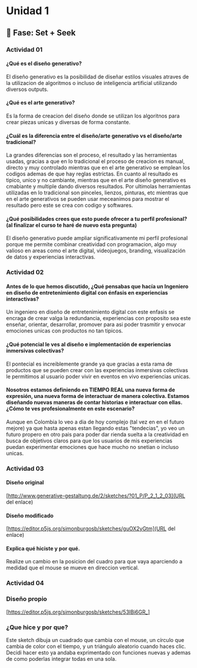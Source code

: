 # Unidad 1

## 🔎 Fase: Set + Seek

### Actividad 01

#### ¿Qué es el diseño generativo?
El diseño generativo es la posibilidad de diseñar estilos visuales atraves de la utilizacion de algoritmos o incluso de inteligencia artificial utilizando diversos outputs. 

#### ¿Qué es el arte generativo?
Es la forma de creacion del diseño donde se utilizan los algoritnos para crear piezas unicas y diversas de forma constante. 

#### ¿Cuál es la diferencia entre el diseño/arte generativo vs el diseño/arte tradicional?
La grandes diferencias son el proceso, el resultado y las herramientas usadas, gracias a que en lo tradicional el proceso de creacion es manual, directo y muy controlado mientras que en el arte generativo se emplean los codigos ademas de que hay reglas estrictas. En cuanto al resultado es tipico, unico y no cambiante, mientras que en el arte diseño generativo es cmabiante y multiple dando diversos resultados. Por ultimolas herramientas utilizadas en lo tradicional son pinceles, lienzos, pinturas, etc mientras que en el arte generativos se pueden usar meceanimos para mostrar el resultado pero este se crea con codigo y softwares. 

#### ¿Qué posibilidades crees que esto puede ofrecer a tu perfil profesional? (al finalizar el curso te haré de nuevo esta pregunta)
El diseño generativo puede ampliar significativamente mi perfil profesional porque me permite combinar creatividad con programacion, algo muy valioso en areas como el arte digital, videojuegos, branding, visualización de datos y experiencias interactivas.

### Actividad 02

#### Antes de lo que hemos discutido, ¿Qué pensabas que hacía un Ingeniero en diseño de entretenimiento digital con énfasis en experiencias interactivas?
Un ingeniero en diseño de entretenimiento digital con este enfasis se encraga de crear valga la redundancia, experiencias con proposito sea este enseñar, orientar, desarrollar, promover para asi poder trasmitir y envocar emociones unicas con productos no tan tipicos. 

#### ¿Qué potencial le ves al diseño e implementación de experiencias inmersivas colectivas?
El pontecial es increiblemente grande ya que gracias a esta rama de productos que se pueden crear con las experiencias inmersivas colectivas le permitimos al usuario poder vivir en eventos en vivo experiencias unicas. 

#### Nosotros estamos definiendo en TIEMPO REAL una nueva forma de expresión, una nueva forma de interactuar de manera colectiva. Estamos diseñando nuevas maneras de contar historias e interactuar con ellas. ¿Cómo te ves profesionalmente en este escenario?
Aunque en Colombia lo veo a dia de hoy complejo (tal vez en en el futuro mejore) ya que hasta apenas estan llegando estas "tendecias", yo veo un futuro propero en otro pais para poder dar rienda suelta a la creatividad en busca de objetivos claros para que los usuarios de mis experiencias puedan experimentar emociones que hace mucho no snetian o incluso unicas. 

### Actividad 03

#### Diseño original
[http://www.generative-gestaltung.de/2/sketches/?01_P/P_2_1_2_03](URL del enlace)

#### Diseño modificado
[https://editor.p5js.org/simonburgosb/sketches/guOX2yGtm](URL del enlace)

#### Explica qué hiciste y por qué.
Realize un cambio en la posicion del cuadro para que vaya aparciendo a medidad que el mouse se mueve en direccion vertical. 

### Actividad 04

### Diseño propio
[https://editor.p5js.org/simonburgosb/sketches/53IBi6GR_]

### ¿Que hice y por que?
Este sketch dibuja un cuadrado que cambia con el mouse, un círculo que cambia de color con el tiempo, y un triángulo aleatorio cuando haces clic. Decidi hacer esto ya andaba exprimentado con funciones nuevas y ademas de como poderlas integrar todas en una sola. 

